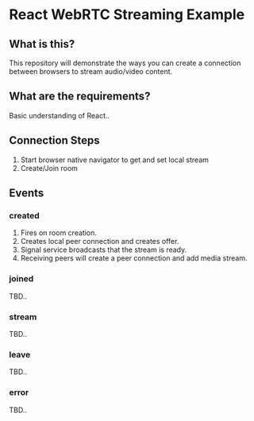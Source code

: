 # React WebRTC Streaming Example

## What is this?
This repository will demonstrate the ways you can create a connection between browsers to stream audio/video content.

## What are the requirements?
Basic understanding of React..

## Connection Steps
  1. Start browser native navigator to get and set local stream
  2. Create/Join room

## Events

### created
  1. Fires on room creation.
  2. Creates local peer connection and creates offer.
  3. Signal service broadcasts that the stream is ready.
  4. Receiving peers will create a peer connection
     and add media stream.

### joined
  TBD..

### stream
  TBD..

### leave
  TBD..

### error
  TBD..